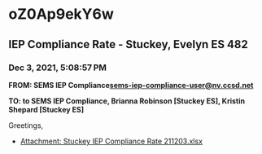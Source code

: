 # oZ0Ap9ekY6w
## IEP Compliance Rate - Stuckey, Evelyn ES 482
### Dec 3, 2021, 5:08:57 PM
**FROM: SEMS IEP Compliance<sems-iep-compliance-user@nv.ccsd.net>**

**TO: to SEMS IEP Compliance, Brianna Robinson [Stuckey ES], Kristin Shepard [Stuckey ES]**


Greetings,  





* [Attachment: Stuckey IEP Compliance Rate 211203.xlsx](oZ0Ap9ekY6w-attachment-1.xlsx)
